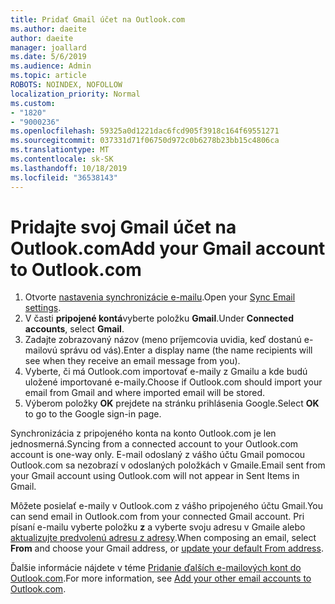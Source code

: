 ```yaml
---
title: Pridať Gmail účet na Outlook.com
ms.author: daeite
author: daeite
manager: joallard
ms.date: 5/6/2019
ms.audience: Admin
ms.topic: article
ROBOTS: NOINDEX, NOFOLLOW
localization_priority: Normal
ms.custom:
- "1820"
- "9000236"
ms.openlocfilehash: 59325a0d1221dac6fcd905f3918c164f69551271
ms.sourcegitcommit: 037331d71f06750d972c0b6278b23bb15c4806ca
ms.translationtype: MT
ms.contentlocale: sk-SK
ms.lasthandoff: 10/18/2019
ms.locfileid: "36538143"
---
```

# <a name="add-your-gmail-account-to-outlookcom"></a><span data-ttu-id="830af-102">Pridajte svoj Gmail účet na Outlook.com</span><span class="sxs-lookup"><span data-stu-id="830af-102">Add your Gmail account to Outlook.com</span></span>

1. <span data-ttu-id="830af-103">Otvorte [nastavenia synchronizácie e-mailu](https://go.microsoft.com/fwlink/?linkid=875264).</span><span class="sxs-lookup"><span data-stu-id="830af-103">Open your [Sync Email settings](https://go.microsoft.com/fwlink/?linkid=875264).</span></span>
2. <span data-ttu-id="830af-104">V časti **pripojené kontá**vyberte položku **Gmail**.</span><span class="sxs-lookup"><span data-stu-id="830af-104">Under **Connected accounts**, select **Gmail**.</span></span>
3. <span data-ttu-id="830af-105">Zadajte zobrazovaný názov (meno príjemcovia uvidia, keď dostanú e-mailovú správu od vás).</span><span class="sxs-lookup"><span data-stu-id="830af-105">Enter a display name (the name recipients will see when they receive an email message from you).</span></span>
4. <span data-ttu-id="830af-106">Vyberte, či má Outlook.com importovať e-maily z Gmailu a kde budú uložené importované e-maily.</span><span class="sxs-lookup"><span data-stu-id="830af-106">Choose if Outlook.com should import your email from Gmail and where imported email will be stored.</span></span>
5. <span data-ttu-id="830af-107">Výberom položky **OK** prejdete na stránku prihlásenia Google.</span><span class="sxs-lookup"><span data-stu-id="830af-107">Select **OK** to go to the Google sign-in page.</span></span>

<span data-ttu-id="830af-108">Synchronizácia z pripojeného konta na konto Outlook.com je len jednosmerná.</span><span class="sxs-lookup"><span data-stu-id="830af-108">Syncing from a connected account to your Outlook.com account is one-way only.</span></span> <span data-ttu-id="830af-109">E-mail odoslaný z vášho účtu Gmail pomocou Outlook.com sa nezobrazí v odoslaných položkách v Gmaile.</span><span class="sxs-lookup"><span data-stu-id="830af-109">Email sent from your Gmail account using Outlook.com will not appear in Sent Items in Gmail.</span></span>

<span data-ttu-id="830af-110">Môžete posielať e-maily v Outlook.com z vášho pripojeného účtu Gmail.</span><span class="sxs-lookup"><span data-stu-id="830af-110">You can send email in Outlook.com from your connected Gmail account.</span></span> <span data-ttu-id="830af-111">Pri písaní e-mailu vyberte položku **z** a vyberte svoju adresu v Gmaile alebo [aktualizujte predvolenú adresu z adresy](https://go.microsoft.com/fwlink/?linkid=875264).</span><span class="sxs-lookup"><span data-stu-id="830af-111">When composing an email, select **From** and choose your Gmail address, or [update your default From address](https://go.microsoft.com/fwlink/?linkid=875264).</span></span>

<span data-ttu-id="830af-112">Ďalšie informácie nájdete v téme [Pridanie ďalších e-mailových kont do Outlook.com](https://support.office.com/article/c5224df4-5885-4e79-91ba-523aa743f0ba?wt.mc_id=Office_Outlook_com_Alchemy).</span><span class="sxs-lookup"><span data-stu-id="830af-112">For more information, see [Add your other email accounts to Outlook.com](https://support.office.com/article/c5224df4-5885-4e79-91ba-523aa743f0ba?wt.mc_id=Office_Outlook_com_Alchemy).</span></span>